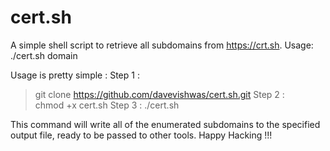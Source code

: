 # cert.sh
A simple shell script to retrieve all subdomains from https://crt.sh.
Usage: ./cert.sh domain

Usage is pretty simple : 
Step 1 :  
> git clone https://github.com/davevishwas/cert.sh.git 
Step 2 :  
> chmod +x cert.sh 
Step 3 : 
> ./cert.sh <domain>

This command will write all of the enumerated subdomains to the specified output file, ready to be passed to other tools.
Happy Hacking !!!
